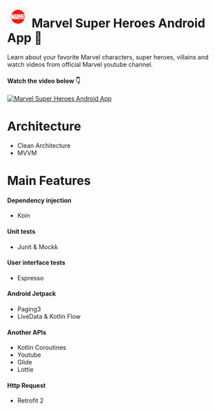 # <img src="https://github.com/LucasCabralDevv/Marvel-App/blob/trunk/app/src/main/res/mipmap-xxhdpi/ic_launcher_foreground.png?raw=true" alt="Marvel App Icon" width="50" height="50"> Marvel Super Heroes Android App 📱
<p>
Learn about your favorite Marvel characters, super heroes, villains and watch videos from official Marvel youtube channel.
</p>

#### Watch the video below 👇
[![Marvel Super Heroes Android App](http://img.youtube.com/vi/KsHLYqGTyuQ/0.jpg)](https://www.youtube.com/watch?v=KsHLYqGTyuQ "Marvel Super Heroes App Video")

# Architecture
+ Clean Architecture
+ MVVM

# Main Features

#### Dependency injection
+ Koin

#### Unit tests
+ Junit & Mockk

#### User interface tests
+ Espresso

#### Android Jetpack
+ Paging3
+ LiveData & Kotlin Flow

#### Another APIs
+ Kotlin Coroutines
+ Youtube
+ Glide
+ Lottie

#### Http Request
+ Retrofit 2

